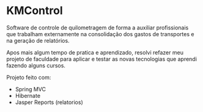 KMControl
=========

Software de controle de quilometragem de forma a auxiliar profissionais que trabalham externamente na consolidação dos gastos de transportes e na geração de relatórios.

Apos mais algum tempo de pratica e aprendizado, resolvi refazer meu projeto de faculdade para aplicar e testar as novas tecnologias que aprendi fazendo alguns cursos.

Projeto feito com:

- Spring MVC
- Hibernate
- Jasper Reports (relatorios)
